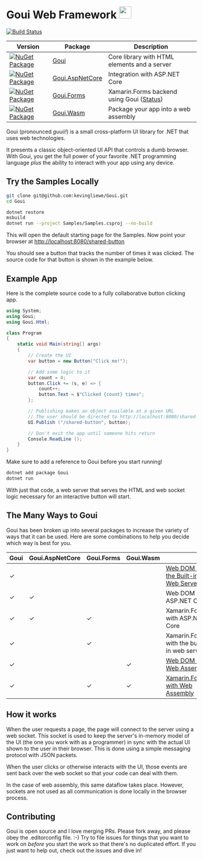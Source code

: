 # Goui Web Framework <img src="https://raw.githubusercontent.com/kevingliewe/Goui/master/Documentation/Icon.png" height="32">

[![Build Status](https://travis-ci.org/KevinGliewe/Goui.svg?branch=master)](https://travis-ci.org/KevinGliewe/Goui)

| Version | Package | Description |
| ------- | ------- | ----------- |
| [![NuGet Package](https://img.shields.io/nuget/v/Goui.svg)](https://www.nuget.org/packages/Goui) | [Goui](https://www.nuget.org/packages/Goui) | Core library with HTML elements and a server |
| [![NuGet Package](https://img.shields.io/nuget/v/Goui.AspNetCore.svg)](https://www.nuget.org/packages/Goui.AspNetCore) | [Goui.AspNetCore](https://www.nuget.org/packages/Goui.AspNetCore) | Integration with ASP.NET Core |
| [![NuGet Package](https://img.shields.io/nuget/v/Goui.Forms.svg)](https://www.nuget.org/packages/Goui.Forms) | [Goui.Forms](https://www.nuget.org/packages/Goui.Forms) | Xamarin.Forms backend using Goui ([Status](Documentation/GouiFormsStatus.md)) |
| [![NuGet Package](https://img.shields.io/nuget/v/Goui.Wasm.svg)](https://www.nuget.org/packages/Goui.Wasm) | [Goui.Wasm](https://www.nuget.org/packages/Goui.Wasm) | Package your app into a web assembly |

Goui (pronounced *guuii!*) is a small cross-platform UI library for .NET that uses web technologies.

It presents a classic object-oriented UI API that controls a dumb browser. With Goui, you get the full power of your favorite .NET programming language *plus* the ability to interact with your app using any device.



## Try the Samples Locally

```bash
git clone git@github.com:kevingliewe/Goui.git
cd Goui

dotnet restore
msbuild
dotnet run --project Samples/Samples.csproj --no-build
```

This will open the default starting page for the Samples. Now point your browser at [http://localhost:8080/shared-button](http://localhost:8080/shared-button)

You should see a button that tracks the number of times it was clicked. The source code for that button is shown in the example below.


## Example App

Here is the complete source code to a fully collaborative button clicking app.

```csharp
using System;
using Goui;
using Goui.Html;

class Program
{
    static void Main(string[] args)
    {
        // Create the UI
        var button = new Button("Click me!");

        // Add some logic to it
        var count = 0;
        button.Click += (s, e) => {
            count++;
            button.Text = $"Clicked {count} times";
        };

        // Publishing makes an object available at a given URL
        // The user should be directed to http://localhost:8080/shared-button
        UI.Publish ("/shared-button", button);

        // Don't exit the app until someone hits return
        Console.ReadLine ();
    }
}
```

Make sure to add a reference to Goui before you start running!

```bash
dotnet add package Goui
dotnet run
```

With just that code, a web server that serves the HTML and web socket logic necessary for an interactive button will start.



## The Many Ways to Goui

Goui has been broken up into several packages to increase the variety of ways that it can be used. Here are some combinations to help you decide which way is best for you.

<table>
<thead><tr><th>Goui</th><th>Goui.AspNetCore</th><th>Goui.Forms</th><th>Goui.Wasm</th><th></th></tr></thead>

<tr>
<td>&check;</td><td></td><td></td><td></td><td><a href="https://github.com/kevingliewe/Ooui/wiki/Web-DOM-with-the-Built-in-Web-Server">Web DOM with the Built-in Web Server</a></td>
</tr>

<tr>
<td>&check;</td><td>&check;</td><td></td><td></td><td>Web DOM with ASP.NET Core</td>
</tr>

<tr>
<td>&check;</td><td>&check;</td><td>&check;</td><td></td><td>Xamarin.Forms with ASP.NET Core</td>
</tr>

<tr>
<td>&check;</td><td></td><td>&check;</td><td></td><td>Xamarin.Forms with the built-in web server</td>
</tr>

<tr>
<td>&check;</td><td></td><td></td><td>&check;</td><td><a href="https://github.com/kevingliewe/Ooui/wiki/Web DOM-with-Web-Assembly">Web DOM with Web Assembly</a></td>
</tr>

<tr>
<td>&check;</td><td></td><td>&check;</td><td>&check;</td><td><a href="https://github.com/kevingliewe/Ooui/wiki/Xamarin.Forms-with-Web-Assembly">Xamarin.Forms with Web Assembly</a></td>
</tr>

</table>


## How it works

When the user requests a page, the page will connect to the server using a web socket. This socket is used to keep the server's in-memory model of the UI (the one you work with as a programmer) in sync with the actual UI shown to the user in their browser. This is done using a simple messaging protocol with JSON packets.

When the user clicks or otherwise interacts with the UI, those events are sent back over the web socket so that your code can deal with them.

In the case of web assembly, this same dataflow takes place. However, sockets are not used as all communication is done locally in the browser process.


## Contributing

Goui is open source and I love merging PRs. Please fork away, and please obey the .editorconfig file. :-) Try to file issues for things that you want to work on *before* you start the work so that there's no duplicated effort. If you just want to help out, check out the issues and dive in!
